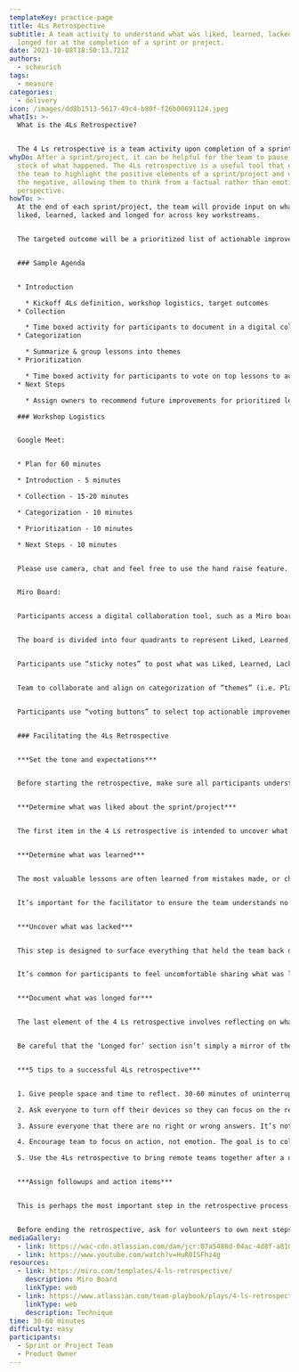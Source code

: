 ```yaml
---
templateKey: practice-page
title: 4Ls Retrospective
subtitle: A team activity to understand what was liked, learned, lacked, and
  longed for at the completion of a sprint or project.
date: 2021-10-08T18:50:13.721Z
authors:
  - scheurich
tags:
  - measure
categories: 
  - delivery
icon: /images/dd8b1513-5617-49c4-b80f-f26b00691124.jpeg
whatIs: >-
  What is the 4Ls Retrospective?


  The 4 Ls retrospective is a team activity upon completion of a sprint or project designed to understand what worked, what didn’t, and what can be improved. The 4Ls stand for liked, learned, lacked, and longed for.
whyDo: After a sprint/project, it can be helpful for the team to pause and take
  stock of what happened. The 4Ls retrospective is a useful tool that empowers
  the team to highlight the positive elements of a sprint/project and understand
  the negative, allowing them to think from a factual rather than emotional
  perspective.
howTo: >-
  At the end of each sprint/project, the team will provide input on what they
  liked, learned, lacked and longed for across key workstreams.


  The targeted outcome will be a prioritized list of actionable improvements with assigned owners on focus areas designed to build trust, improve efficiency, and increase engagement as we plan for the next sprint.


  ### Sample Agenda


  * Introduction

    * Kickoff 4Ls definition, workshop logistics, target outcomes
  * Collection

    * Time boxed activity for participants to document in a digital collaboration tool (i.e. Miro) what was liked, learned, lacked and longed for in the last sprint/project phase
  * Categorization

    * Summarize & group lessons into themes
  * Prioritization

    * Time boxed activity for participants to vote on top lessons to action
  * Next Steps

    * Assign owners to recommend future improvements for prioritized lessons. Regroup to share findings, align with account team & leadership, plan and implement in next sprint

  ### Workshop Logistics


  Google Meet:


  * Plan for 60 minutes

  * Introduction - 5 minutes

  * Collection - 15-20 minutes

  * Categorization - 10 minutes

  * Prioritization - 10 minutes

  * Next Steps - 10 minutes


  Please use camera, chat and feel free to use the hand raise feature.


  Miro Board:


  Participants access a digital collaboration tool, such as a Miro board.


  The board is divided into four quadrants to represent Liked, Learned, Lacked and Longed For. The quantity of quandrants may be adjusted to reflect workstreams as needed by editing the collaboration board (i.e. Miro).


  Participants use “sticky notes” to post what was Liked, Learned, Lacked and Longed For during the collection segment.


  Team to collaborate and align on categorization of “themes” (i.e. Planning, Technical, Leadership, Communication, etc..)


  Participants use “voting buttons” to select top actionable improvements during the prioritization segment.


  ### Facilitating the 4Ls Retrospective


  ***Set the tone and expectations***


  Before starting the retrospective, make sure all participants understand its purpose. If the sprint/project being reflected on was stressful, consider addressing this openly and honestly before starting the retrospective. It is ultimately the facilitators job to set the tone and expectations for the activity, and it shouldn’t be taken lightly. The most successful retrospectives are completed when the team is fully bought into its importance and value, so the facilitator must take extra care to ensure this has happened before starting.


  ***Determine what was liked about the sprint/project***


  The first item in the 4 Ls retrospective is intended to uncover what people liked about the sprint/project. This is intentionally broad and open ended. It’s up to the facilitator to guide participants into more and more useful insights into what they liked, and why they liked it. The goal is to uncover the underlying reasons for why a particular thing was liked, in order to ensure it happens again during the next sprint/project.


  ***Determine what was learned***


  The most valuable lessons are often learned from mistakes made, or challenges overcome during the completion of actual work. Unfortunately, these lessons often go unshared with the team. This element of the retrospective asks participants to reflect on and share anything they might have learned.


  It’s important for the facilitator to ensure the team understands no learning is too small to share, as well as to guide people into uncovering more learnings than they might have realized.


  ***Uncover what was lacked***


  This step is designed to surface everything that held the team back during the sprint/project. This can be something as simple as slow communication with an outside team, or something more complicated that requires extra analysis to uncover. The purpose of documenting what was lacked during a sprint/project is to make sure you don’t run into the same problem in future sprints/projects.


  It’s common for participants to feel uncomfortable sharing what was lacking if they feel leadership doesn’t want to hear about it. This might be because they believe the solution is too expensive or time consuming to be worth investing in. Either way, it’s again up to the facilitator to ensure the team feels comfortable sharing as much as possible during this step.


  ***Document what was longed for***


  The last element of the 4 Ls retrospective involves reflecting on what was longed for. This can be something tangible like better equipment, or something less tangible, like more or less involvement from leadership.


  Be careful that the ‘Longed for’ section isn’t simply a mirror of the what was lacked section. It will often be similar, but it gives you the opportunity to determine and prioritize what is needed based on the positive impact it may have. For example, if ‘faster computers’ was listed in the ‘Lacked’ section, ‘fast computers’ isn’t necessarily the only thing to add in this step. You might consider including ‘faster internet’ or ‘better software’ as other things that would solve for what was lacked.


  ***5 tips to a successful 4Ls retrospective***


  1. Give people space and time to reflect. 30-60 minutes of uninterrupted time to take stock of their thoughts.

  2. Ask everyone to turn off their devices so they can focus on the retrospective. If distracted by phones or laptops, it will be harder to reflect.

  3. Assure everyone that there are no right or wrong answers. It’s not a test! If people feel like they are unable to give honest feedback on what worked and what didn’t, the retrospective won’t uncover valuable insights.

  4. Encourage team to focus on action, not emotion. The goal is to collect objective feedback and reflection. If sprint was a stressful one, consider a symbolic debrief activity to ease tension and lighten the mood before holding your retrospective. (Deep breath, pat on back)

  5. Use the 4Ls retrospective to bring remote teams together after a difficult sprint to collaborate without constraints. Remote teams often feel isolated, and the lack of a formal debrief and reflection can harm morale. Hosting an online retrospective not only brings teams closer, but gives an opportunity to discover what was challenging or stressful to ensure the next sprint runs smoother.


  ***Assign followups and action items***


  This is perhaps the most important step in the retrospective process. If you don’t take the time to assign followup action items to specific people or teams, you won’t gain much from having completed the process.


  Before ending the retrospective, ask for volunteers to own next steps. For any followup that doesn’t have a volunteer, assign it to the person most responsible for uncovering the insight during the retrospective. Close the session out by confirming everyone understand what is expected of them moving forward, and thank them for their time.
mediaGallery:
  - link: https://wac-cdn.atlassian.com/dam/jcr:07a5486d-04ac-4d8f-a810-cf9a701cb761/Modal-Article3.jpg?cdnVersion=467
  - link: https://www.youtube.com/watch?v=HuR0ISFhz4g
resources:
  - link: https://miro.com/templates/4-ls-retrospective/
    description: Miro Board
    linkType: web
  - link: https://www.atlassian.com/team-playbook/plays/4-ls-retrospective-technique
    linkType: web
    description: Technique
time: 30-60 minutes
difficulty: easy
participants:
  - Sprint or Project Team
  - Product Owner
---
```

